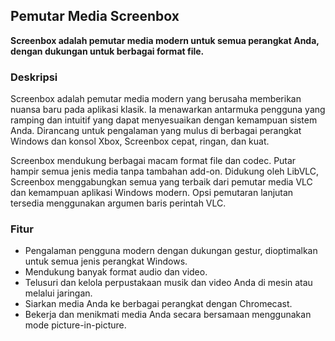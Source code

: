 <!-- Markdown version of store listing for localization. -->
<!-- Feel free to adapt or modify key points if necessary. -->
## Pemutar Media Screenbox

**Screenbox adalah pemutar media modern untuk semua perangkat Anda, dengan dukungan untuk berbagai format file.**

### Deskripsi

Screenbox adalah pemutar media modern yang berusaha memberikan nuansa baru pada aplikasi klasik. Ia menawarkan antarmuka pengguna yang ramping dan intuitif yang dapat menyesuaikan dengan kemampuan sistem Anda. Dirancang untuk pengalaman yang mulus di berbagai perangkat Windows dan konsol Xbox, Screenbox cepat, ringan, dan kuat.

Screenbox mendukung berbagai macam format file dan codec. Putar hampir semua jenis media tanpa tambahan add-on. Didukung oleh LibVLC, Screenbox menggabungkan semua yang terbaik dari pemutar media VLC dan kemampuan aplikasi Windows modern. Opsi pemutaran lanjutan tersedia menggunakan argumen baris perintah VLC.

### Fitur

- Pengalaman pengguna modern dengan dukungan gestur, dioptimalkan untuk semua jenis perangkat Windows.
- Mendukung banyak format audio dan video.
- Telusuri dan kelola perpustakaan musik dan video Anda di mesin atau melalui jaringan.
- Siarkan media Anda ke berbagai perangkat dengan Chromecast.
- Bekerja dan menikmati media Anda secara bersamaan menggunakan mode picture-in-picture.
